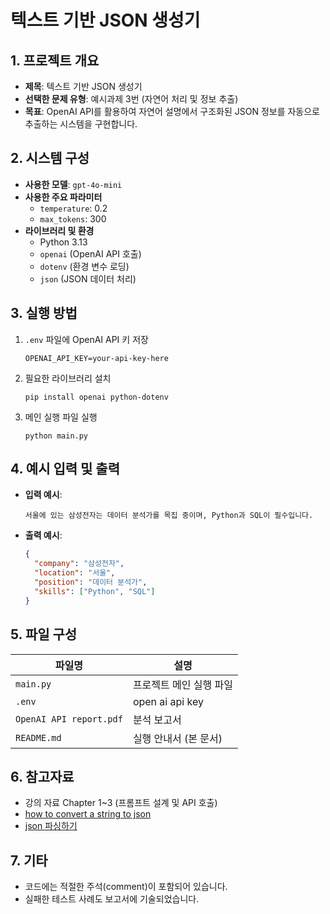 # 텍스트 기반 JSON 생성기

## 1. 프로젝트 개요
- **제목**: 텍스트 기반 JSON 생성기
- **선택한 문제 유형**: 예시과제 3번 (자연어 처리 및 정보 추출)
- **목표**: OpenAI API를 활용하여 자연어 설명에서 구조화된 JSON 정보를 자동으로 추출하는 시스템을 구현합니다.

## 2. 시스템 구성
- **사용한 모델**: `gpt-4o-mini`
- **사용한 주요 파라미터**
  - `temperature`: 0.2
  - `max_tokens`: 300
- **라이브러리 및 환경**
  - Python 3.13
  - `openai` (OpenAI API 호출)
  - `dotenv` (환경 변수 로딩)
  - `json` (JSON 데이터 처리)

## 3. 실행 방법
1. `.env` 파일에 OpenAI API 키 저장
   ```
   OPENAI_API_KEY=your-api-key-here
   ```
2. 필요한 라이브러리 설치
   ```
   pip install openai python-dotenv
   ```
3. 메인 실행 파일 실행
   ```
   python main.py
   ```

## 4. 예시 입력 및 출력
- **입력 예시**:
  ```
  서울에 있는 삼성전자는 데이터 분석가를 목집 중이며, Python과 SQL이 필수입니다.
  ```
- **출력 예시**:
  ```json
  {
    "company": "삼성전자",
    "location": "서울",
    "position": "데이터 분석가",
    "skills": ["Python", "SQL"]
  }
  ```

## 5. 파일 구성
| 파일명 | 설명 |
|-----------|-------|
| `main.py` | 프로젝트 메인 실행 파일 |
| `.env` | open ai api key |
| `OpenAI API report.pdf` | 분석 보고서 |
| `README.md` | 실행 안내서 (본 문서) |

## 6. 참고자료
- 강의 자료 Chapter 1~3 (프롬프트 설계 및 API 호출)
- [how to convert a string to json](https://www.freecodecamp.org/news/python-json-how-to-convert-a-string-to-json/)
- [json 파싱하기](https://schatz37.tistory.com/64)

## 7. 기타
- 코드에는 적절한 주석(comment)이 포함되어 있습니다.
- 실패한 테스트 사례도 보고서에 기술되었습니다.
  
